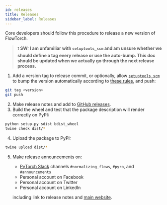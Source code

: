 ```yaml
---
id: releases
title: Releases
sidebar_label: Releases
---
```


Core developers should follow this procedure to release a new version of FlowTorch.

> :exclamation: **SW: I am unfamiliar with `setuptools_scm` and am unsure whether we should define a tag every release or use the auto-bump. This doc should be updated when we actually go through the next release process.**

1. Add a version tag to release commit, or optionally, allow [`setuptools_scm`](https://github.com/pypa/setuptools_scm) to bump the version automatically according to [these rules](https://github.com/pypa/setuptools_scm/#default-versioning-scheme), and push:
```bash
git tag <version>
git push
```
2. Make release notes and add to [GitHub releases](https://github.com/stefanwebb/flowtorch/releases).
3. Build the wheel and test that the package description will render correctly on PyPI:
```bash
python setup.py sdist bdist_wheel
twine check dist/*
```
4. Upload the package to PyPI:
```bash
twine upload dist/*
```
5. Make release announcements on:
    *  [PyTorch Slack](pytorch.slack.com) channels `#normalizing_flows`, `#pyro`, and `#announcements`
    * Personal account on Facebook
    * Personal account on Twitter
    * Personal account on LinkedIn

    including link to release notes and [main website](https://flowtorch.ai).